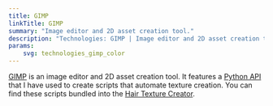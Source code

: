 ```yaml
---
title: GIMP
linkTitle: GIMP
summary: "Image editor and 2D asset creation tool."
description: "Technologies: GIMP | Image editor and 2D asset creation tool."
params:
    svg: technologies_gimp_color
---
```


[GIMP](https://www.gimp.org/) is an image editor and 2D asset creation tool. It features a [Python API](https://lazka.github.io/pgi-docs/#Gimp-3.0) that I have used to create scripts that automate texture creation. You can find these scripts bundled into the [Hair Texture Creator](/tools/hair-texture-creator).


